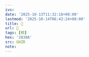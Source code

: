 ```yaml
---
ivs:
date: '2025-10-13T11:32:18+08:00'
lastmod: '2025-10-14T06:42:24+08:00'
title: 󰬛
url: 󰬛
tags: [𨎊]
hex: '2838A'
src: GHZR
note:
---
```

